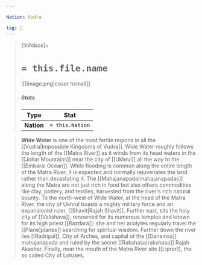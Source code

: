 ```yaml
---

Nation: Vudra

tag: 🌃
---
```


> [!infobox]+
> #  `= this.file.name`
> ![[image.png|cover hsmall]]
> ##### Stats
> Type | Stat |
> :---:|:---:|
> **Nation** | `= this.Nation` |



> **Wide Water** is one of the most fertile regions in all the [[Vudra|Impossible Kingdoms of Vudra]]. Wide Water roughly follows the length of the [[Matra River]] as it winds from its head waters in the [[Johar Mountains]] near the city of [[Ukhrul]] all the way to the [[Embaral Ocean]]. While flooding is common along the entire length of the Matra River, it is expected and normally rejuvenates the land rather than devastating it. The [[Mahajanapada|mahajanapadas]] along the Matra are not just rich in food but also others commodities like clay, pottery, and textiles, harvested from the river's rich natural bounty.
> To the north-west of Wide Water, at the head of the Matra River, the city of Ukhrul boasts a mighty military force and an expansionist ruler, [[Shavit|Rajah Shavit]]. Further east, sits the holy city of [[Valishava]], renowned for its numerous temples and known for its high priest [[Razdara]]: she and her acolytes regularly travel the [[Plane|planes]] searching for spiritual wisdom. Further down the river lies [[Radripal]], City of Arches, and capital of the [[Danamsa]] mahajanapada and ruled by the secret [[Rakshasa|rakshasa]] Rajah Akashar. Finally, near the mouth of the Matra River sits [[Lipror]], the so called City of Lotuses.








